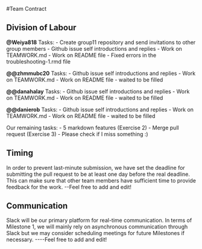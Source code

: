 #Team Contract

## Division of Labour
  **@Weiya818** Tasks:
    - Create group11 repository and send invitations to other group members
    - Github issue self introductions and replies
    - Work on TEAMWORK.md
    - Work on README file
    - Fixed errors in the troubleshooting-1.rmd file
    
  **@@zhmmubc20** Tasks:
    - Github issue self introductions and replies
    - Work on TEAMWORK.md
    - Work on README file
    - waited to be filled
  
  **@@danahalay** Tasks:
    - Github issue self introductions and replies
    - Work on TEAMWORK.md
    - Work on README file
    - waited to be filled

  **@@danierob** Tasks:
    - Github issue self introductions and replies
    - Work on TEAMWORK.md
    - Work on README file
    - waited to be filled

   Our remaining tasks:
    - 5 markdown features (Exercise 2)
    - Merge pull request (Exercise 3)
    - Please check if I miss something :)

## Timing
In order to prevent last-minute submission, we have set the deadline for submitting the pull request to be at least one day before the real deadline. This can make sure that other team members have sufficient time to provide feedback for the work. 
--Feel free to add and edit!

## Communication
Slack will be our primary platform for real-time communication. In terms of  Milestone 1, we will mainly rely on asynchronous communication through Slack but we may consider scheduling meetings for future Milestones if necessary.
----Feel free to add and edit!
